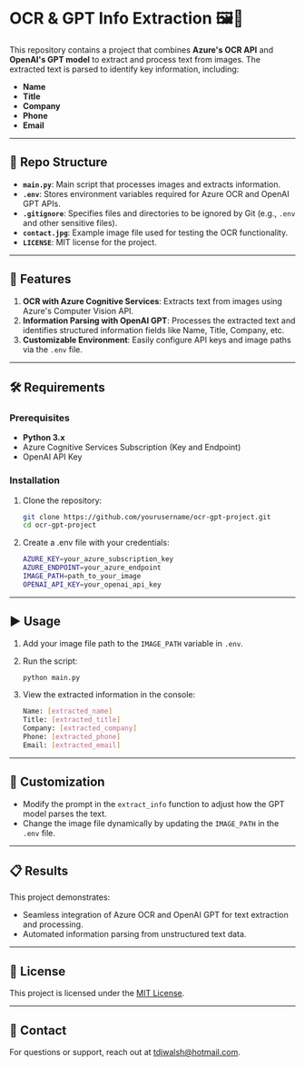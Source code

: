 # OCR & GPT Info Extraction 🖼️🤖

This repository contains a project that combines **Azure's OCR API** and **OpenAI's GPT model** to extract and process text from images. The extracted text is parsed to identify key information, including:  
- **Name**  
- **Title**  
- **Company**  
- **Phone**  
- **Email**

---

## 📂 Repo Structure

- **`main.py`**: Main script that processes images and extracts information.
- **`.env`**: Stores environment variables required for Azure OCR and OpenAI GPT APIs.
- **`.gitignore`**: Specifies files and directories to be ignored by Git (e.g., `.env` and other sensitive files).
- **`contact.jpg`**: Example image file used for testing the OCR functionality.
- **`LICENSE`**: MIT license for the project.

---

## 🚀 Features

1. **OCR with Azure Cognitive Services**: Extracts text from images using Azure's Computer Vision API.  
2. **Information Parsing with OpenAI GPT**: Processes the extracted text and identifies structured information fields like Name, Title, Company, etc.  
3. **Customizable Environment**: Easily configure API keys and image paths via the `.env` file.  

---

## 🛠️ Requirements

### Prerequisites
- **Python 3.x**  
- Azure Cognitive Services Subscription (Key and Endpoint)  
- OpenAI API Key  

### Installation
1. Clone the repository:  

   ```bash
   git clone https://github.com/yourusername/ocr-gpt-project.git
   cd ocr-gpt-project

2. Create a .env file with your credentials:
   ```bash
   AZURE_KEY=your_azure_subscription_key
   AZURE_ENDPOINT=your_azure_endpoint
   IMAGE_PATH=path_to_your_image
   OPENAI_API_KEY=your_openai_api_key

---

## ▶️ Usage
1. Add your image file path to the `IMAGE_PATH` variable in `.env`.

2. Run the script:
   ```bash
   python main.py

3. View the extracted information in the console:
   ```bash
   Name: [extracted_name]
   Title: [extracted_title]
   Company: [extracted_company]
   Phone: [extracted_phone]
   Email: [extracted_email]

---

## 🔧 Customization
- Modify the prompt in the `extract_info` function to adjust how the GPT model parses the text.
- Change the image file dynamically by updating the `IMAGE_PATH` in the `.env` file.

---

## 📋 Results

This project demonstrates:
- Seamless integration of Azure OCR and OpenAI GPT for text extraction and processing.
- Automated information parsing from unstructured text data.

---

## 📜 License

This project is licensed under the [MIT License](LICENSE).

---

## 📧 Contact

For questions or support, reach out at [tdjwalsh@hotmail.com](mailto:tdjwalsh@hotmail.com).
